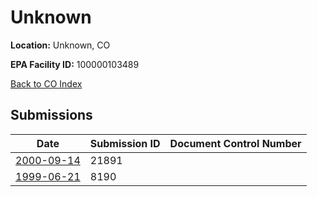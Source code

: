 # Unknown

**Location:** Unknown, CO

**EPA Facility ID:** 100000103489

[Back to CO Index](../../index.md)

## Submissions

| Date | Submission ID | Document Control Number |
|------|--------------|-------------------------|
| [2000-09-14](submissions/21891.md) | 21891 |  |
| [1999-06-21](submissions/8190.md) | 8190 |  |
